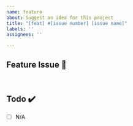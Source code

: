 ```yaml
---
name: feature
about: Suggest an idea for this project
title: "[feat] #[issue number] [issue name]"
labels: ''
assignees: ''

---
```


## Feature Issue 📌
<!-- 해야하는 일과 이 일을 해야하는 이유를 적어주세요 -->

<br>

## Todo ✔️

- [ ]  N/A
